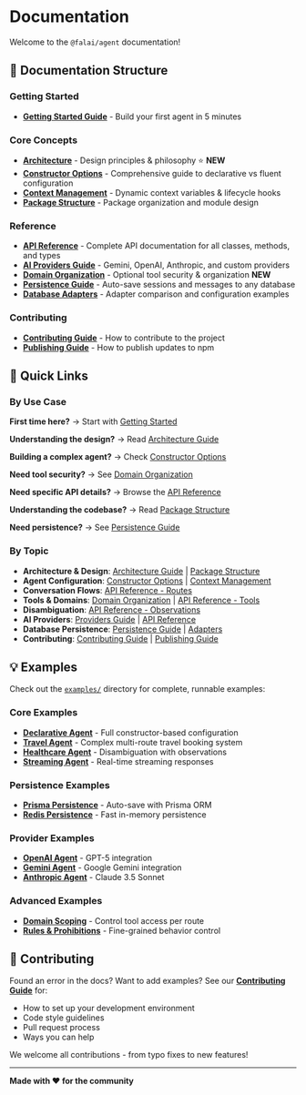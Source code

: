 # Documentation

Welcome to the `@falai/agent` documentation!

## 📖 Documentation Structure

### Getting Started

- **[Getting Started Guide](./GETTING_STARTED.md)** - Build your first agent in 5 minutes

### Core Concepts

- **[Architecture](./ARCHITECTURE.md)** - Design principles & philosophy ⭐ **NEW**
- **[Constructor Options](./CONSTRUCTOR_OPTIONS.md)** - Comprehensive guide to declarative vs fluent configuration
- **[Context Management](./CONTEXT_MANAGEMENT.md)** - Dynamic context variables & lifecycle hooks
- **[Package Structure](./STRUCTURE.md)** - Package organization and module design

### Reference

- **[API Reference](./API_REFERENCE.md)** - Complete API documentation for all classes, methods, and types
- **[AI Providers Guide](./PROVIDERS.md)** - Gemini, OpenAI, Anthropic, and custom providers
- **[Domain Organization](./DOMAINS.md)** - Optional tool security & organization **NEW**
- **[Persistence Guide](./PERSISTENCE.md)** - Auto-save sessions and messages to any database
- **[Database Adapters](./ADAPTERS.md)** - Adapter comparison and configuration examples

### Contributing

- **[Contributing Guide](./CONTRIBUTING.md)** - How to contribute to the project
- **[Publishing Guide](./PUBLISHING.md)** - How to publish updates to npm

## 🎯 Quick Links

### By Use Case

**First time here?**
→ Start with [Getting Started](./GETTING_STARTED.md)

**Understanding the design?**
→ Read [Architecture Guide](./ARCHITECTURE.md)

**Building a complex agent?**
→ Check [Constructor Options](./CONSTRUCTOR_OPTIONS.md)

**Need tool security?**
→ See [Domain Organization](./DOMAINS.md)

**Need specific API details?**
→ Browse the [API Reference](./API_REFERENCE.md)

**Understanding the codebase?**
→ Read [Package Structure](./STRUCTURE.md)

**Need persistence?**
→ See [Persistence Guide](./PERSISTENCE.md)

### By Topic

- **Architecture & Design**: [Architecture Guide](./ARCHITECTURE.md) | [Package Structure](./STRUCTURE.md)
- **Agent Configuration**: [Constructor Options](./CONSTRUCTOR_OPTIONS.md) | [Context Management](./CONTEXT_MANAGEMENT.md)
- **Conversation Flows**: [API Reference - Routes](./API_REFERENCE.md#route)
- **Tools & Domains**: [Domain Organization](./DOMAINS.md) | [API Reference - Tools](./API_REFERENCE.md#definetool)
- **Disambiguation**: [API Reference - Observations](./API_REFERENCE.md#observation)
- **AI Providers**: [Providers Guide](./PROVIDERS.md) | [API Reference](./API_REFERENCE.md#geminiprovider)
- **Database Persistence**: [Persistence Guide](./PERSISTENCE.md) | [Adapters](./ADAPTERS.md)
- **Contributing**: [Contributing Guide](./CONTRIBUTING.md) | [Publishing Guide](./PUBLISHING.md)

## 💡 Examples

Check out the [`examples/`](../examples/) directory for complete, runnable examples:

### Core Examples

- **[Declarative Agent](../examples/declarative-agent.ts)** - Full constructor-based configuration
- **[Travel Agent](../examples/travel-agent.ts)** - Complex multi-route travel booking system
- **[Healthcare Agent](../examples/healthcare-agent.ts)** - Disambiguation with observations
- **[Streaming Agent](../examples/streaming-agent.ts)** - Real-time streaming responses

### Persistence Examples

- **[Prisma Persistence](../examples/prisma-persistence.ts)** - Auto-save with Prisma ORM
- **[Redis Persistence](../examples/redis-persistence.ts)** - Fast in-memory persistence

### Provider Examples

- **[OpenAI Agent](../examples/openai-agent.ts)** - GPT-5 integration
- **[Gemini Agent](../examples/gemini-agent.ts)** - Google Gemini integration
- **[Anthropic Agent](../examples/healthcare-agent.ts)** - Claude 3.5 Sonnet

### Advanced Examples

- **[Domain Scoping](../examples/domain-scoping.ts)** - Control tool access per route
- **[Rules & Prohibitions](../examples/rules-prohibitions.ts)** - Fine-grained behavior control

## 🤝 Contributing

Found an error in the docs? Want to add examples? See our [**Contributing Guide**](./CONTRIBUTING.md) for:

- How to set up your development environment
- Code style guidelines
- Pull request process
- Ways you can help

We welcome all contributions - from typo fixes to new features!

---

**Made with ❤️ for the community**
